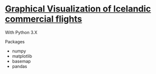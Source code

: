 # [Graphical Visualization of Icelandic commercial flights](https://github.com/hjh17/Geographic-visualization-of-Icelandic-airflights/blob/master/Geographic%20visualization%20of%20Icelandic%20airflights.ipynb)

With Python 3.X

Packages
* numpy
* matplotlib
* basemap
* pandas
